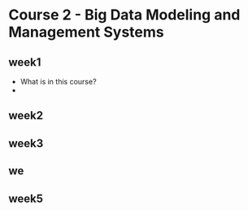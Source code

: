 # Course 2 - Big Data Modeling and Management Systems

## week1
* What is in this course?
* 

## week2

## week3

## we

## week5
